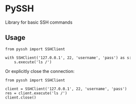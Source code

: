 PySSH
=====

Library for basic SSH commands


Usage
-----

    from pyssh import SSHClient

    with SSHClient('127.0.0.1', 22, 'username', 'pass') as s:
        s.execute('ls /')


Or explicitly close the connection:

    from pyssh import SSHClient

    client = SSHClient('127.0.0.1', 22, 'username', 'pass')
    res = client.execute('ls /')
    client.close()
